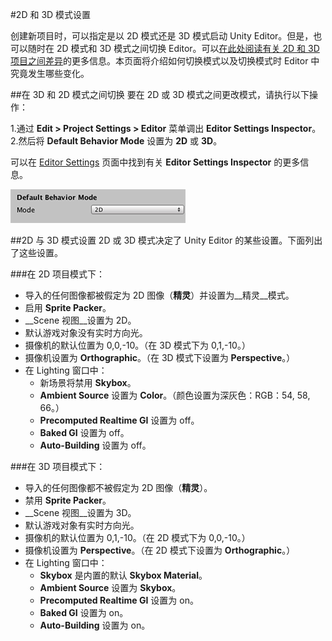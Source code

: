 #2D 和 3D 模式设置

创建新项目时，可以指定是以 2D 模式还是 3D 模式启动 Unity Editor。但是，也可以随时在 2D 模式和 3D 模式之间切换 Editor。可以[在此处阅读有关 2D 和 3D 项目之间差异](2Dor3D.html)的更多信息。本页面将介绍如何切换模式以及切换模式时 Editor 中究竟发生哪些变化。

##在 3D 和 2D 模式之间切换
要在 2D 或 3D 模式之间更改模式，请执行以下操作：

1.通过 __Edit > Project Settings > Editor__ 菜单调出 __Editor Settings Inspector__。
2.然后将 __Default Behavior Mode__ 设置为 __2D__ 或 __3D__。

可以在 [Editor Settings](class-EditorManager.html) 页面中找到有关 __Editor Settings Inspector__ 的更多信息。

![Editor Settings Inspector 中的 Default Behavior Mode 将项目设置为 2D 或 3D](../uploads/Main/BehaviorMode.png)


##2D 与 3D 模式设置
2D 或 3D 模式决定了 Unity Editor 的某些设置。下面列出了这些设置。

###在 2D 项目模式下：
* 导入的任何图像都被假定为 2D 图像（__精灵__）并设置为__精灵__模式。
* 启用 __Sprite Packer__。
* __Scene 视图__设置为 2D。
* 默认游戏对象没有实时方向光。
* 摄像机的默认位置为 0,0,-10。（在 3D 模式下为 0,1,-10。）
* 摄像机设置为 __Orthographic__。（在 3D 模式下设置为 __Perspective__。）
* 在 Lighting 窗口中：
    * 新场景将禁用 __Skybox__。
    * __Ambient Source__ 设置为 __Color__。（颜色设置为深灰色：RGB：54, 58, 66。）
    * __Precomputed Realtime GI__ 设置为 off。
    * __Baked GI__ 设置为 off。
    * __Auto-Building__ 设置为 off。

###在 3D 项目模式下：
* 导入的任何图像都不被假定为 2D 图像（__精灵__）。
* 禁用 __Sprite Packer__。
* __Scene 视图__设置为 3D。
* 默认游戏对象有实时方向光。
* 摄像机的默认位置为 0,1,-10。（在 2D 模式下为 0,0,-10。）
* 摄像机设置为 __Perspective__。（在 2D 模式下设置为 __Orthographic__。）
* 在 Lighting 窗口中：
    * __Skybox__ 是内置的默认 __Skybox Material__。
    * __Ambient Source__ 设置为 __Skybox__。
    * __Precomputed Realtime GI__ 设置为 on。
    * __Baked GI__ 设置为 on。
    * __Auto-Building__ 设置为 on。
